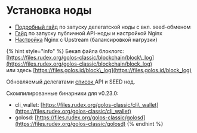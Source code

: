# Установка ноды

* [Подробный гайд](guide.md) по запуску делегатской ноды с вкл. seed-обменом
* [Гайд](guide-api.md) по запуску публичной API-ноды и настройкой Nginx
* [Настройка](https://golos.id/ru--golos/@vik/publichnyi-api-dlya-golosa-dopolnitelnye-nody-i-nastroika-nginx-upstream-load-balancer-balansirovka-nagruzki) Nginx c Upstream \(балансировкой нагрузки\)

{% hint style="info" %}
Бекап файла блоклогс:  
[https://files.rudex.org/golos-classic/blockchain/block\_log](https://files.rudex.org/golos-classic/blockchain/block_log)  
или здесь [https://files.golos.id/block\_log](https://files.golos.id/block_log)

Обновляемый делегатами [список ](https://golos.id/nodes)API и SEED нод.

Скомпилированные бинарники для v0.23.0:

* cli\_wallet: [https://files.rudex.org/golos-classic/cli\_wallet](https://files.rudex.org/golos-classic/cli_wallet)
* golosd: [https://files.rudex.org/golos-classic/golosd](https://files.rudex.org/golos-classic/golosd)
{% endhint %}

